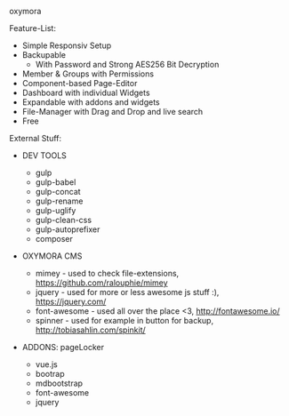 oxymora

Feature-List:

- Simple Responsiv Setup
- Backupable
  - With Password and Strong AES256 Bit Decryption
- Member & Groups with Permissions
- Component-based Page-Editor
- Dashboard with individual Widgets
- Expandable with addons and widgets
- File-Manager with Drag and Drop and live search
- Free


External Stuff:

- DEV TOOLS
  - gulp
  - gulp-babel
  - gulp-concat
  - gulp-rename
  - gulp-uglify
  - gulp-clean-css
  - gulp-autoprefixer
  - composer

- OXYMORA CMS
  - mimey           - used to check file-extensions, https://github.com/ralouphie/mimey
  - jquery          - used for more or less awesome js stuff :), https://jquery.com/
  - font-awesome    - used all over the place <3, http://fontawesome.io/
  - spinner         - used for example in button for backup, http://tobiasahlin.com/spinkit/


- ADDONS: pageLocker
  - vue.js
  - bootrap
  - mdbootstrap
  - font-awesome
  - jquery
